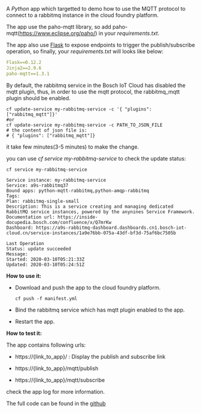 A *Python* app which targetted to demo how to use the MQTT protocol to connect to a rabbitmq instance in the cloud foundry platform.

The app use the paho-mqtt library, so add paho-mqtt(https://www.eclipse.org/paho/) in your *requirements.txt*.

The app also use [Flask](https://flask.palletsprojects.com/en/1.1.x/) to expose endpoints to trigger the publish/subscribe operation, so finally, your *requirements.txt* will looks like below:

```yaml
Flask==0.12.2
Jinja2==2.9.6
paho-mqtt==1.3.1
```



By default, the rabbitmq service in the Bosch IoT Cloud has disabled the mqtt plugin, thus, in order to use the mqtt protocol,  the rabbitmq_mqtt plugin should be enabled.

```
cf update-service my-rabbitmq-service -c '{ "plugins": ["rabbitmq_mqtt"]}'
#or 
cf update-service my-rabbitmq-service -c PATH_TO_JSON_FILE
# the content of json file is:
# { "plugins": ["rabbitmq_mqtt"]}
```

it take few minutes(3-5 minutes) to make the change.

you can use *cf service my-rabbitmq-service* to check the update status:

```
cf service my-rabbitmq-service

Service instance: my-rabbitmq-service
Service: a9s-rabbitmq37
Bound apps: python-mqtt-rabbitmq,python-amqp-rabbitmq
Tags:
Plan: rabbitmq-single-small
Description: This is a service creating and managing dedicated RabbitMQ service instances, powered by the anynines Service Framework.
Documentation url: https://inside-docupedia.bosch.com/confluence/x/Q7mrKw
Dashboard: https://a9s-rabbitmq-dashboard.dashboards.cn1.bosch-iot-cloud.cn/service-instances/1a9e76bb-075a-43df-bf3d-75af6bc7505b

Last Operation
Status: update succeeded
Message:
Started: 2020-03-10T05:21:33Z
Updated: 2020-03-10T05:24:51Z
```



**How to use it:**

- Download and push the app to the cloud foundry platform.

  ```shell
  cf push -f manifest.yml
  ```

- Bind the rabbitmq service which has mqtt plugin enabled to the app.

- Restart the app. 

  

**How to test it:**

The app contains following urls:

- https://{link_to_app}/ : Display the publish and subscribe link

  

- https://{link_to_app}/mqtt/publish 
- https://{link_to_app}/mqtt/subscribe 

check the app log for more information.


The full code can be found in the [github](https://github.com/diaolanshan/python-rabbitmq-cf/tree/master/python-mqtt-rabbitmq-cf)